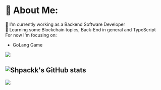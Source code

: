 # 💫 About Me:
🔭 I’m currently working as a Backend Software Developer<br>🌱 Learning some Blockchain topics, Back-End in general and TypeScript<br>
For now I'm focusing on:
- GoLang Game

<img src="https://www.codewars.com/users/Shpackk/badges/large">

![Shpackk's GitHub stats](https://github-readme-stats.vercel.app/api?username=Shpackk&show_icons=true&theme=transparent)
---
[![](https://visitcount.itsvg.in/api?id=Shpackk&icon=0&color=0)](https://visitcount.itsvg.in)
